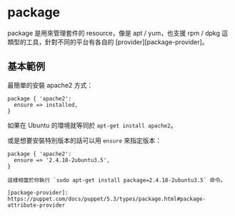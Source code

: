 # package

package 是用來管理套件的 resource，像是 apt / yum，也支援 rpm / dpkg 這類型的工具，針對不同的平台有各自的 [provider][package-provider]。

## 基本範例

最簡單的安裝 apache2 方式：

```puppet
package { 'apache2':
  ensure => installed,
}
```

如果在 Ubuntu 的環境就等同於 `apt-get install apache2`。

或是想要安裝特別版本的話可以用 `ensure` 來指定版本：

```puppet
package { 'apache2': 
  ensure => '2.4.18-2ubuntu3.5',
}

這樣相當於你執行 `sudo apt-get install package=2.4.18-2ubuntu3.5` 命令。

[package-provider]: https://puppet.com/docs/puppet/5.3/types/package.html#package-attribute-provider
